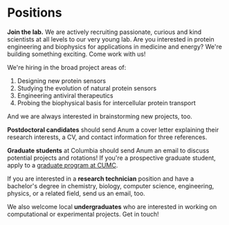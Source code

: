 # Positions

**Join the lab.** We are actively recruiting passionate, curious and kind scientists at all levels to our very young lab. Are you interested in protein engineering and biophysics for applications in medicine and energy? We're building something exciting. Come work with us!

We're hiring in the broad project areas of:
1) Designing new protein sensors
2) Studying the evolution of natural protein sensors
3) Engineering antiviral therapeutics
4) Probing the biophysical basis for intercellular protein transport

And we are always interested in brainstorming new projects, too.

**Postdoctoral candidates** should send Anum a cover letter explaining their research interests, a CV, and contact information for three references.

**Graduate students** at Columbia should send Anum an email to discuss potential projects and rotations! If you're a prospective graduate student, apply to a [graduate program at CUMC](https://www.gsas.cuimc.columbia.edu/degree-programs).

If you are interested in a **research technician** position and have a bachelor's degree in chemistry, biology, computer science, engineering, physics, or a related field, send us an email, too.

We also welcome local **undergraduates** who are interested in working on computational or experimental projects. Get in touch! 
